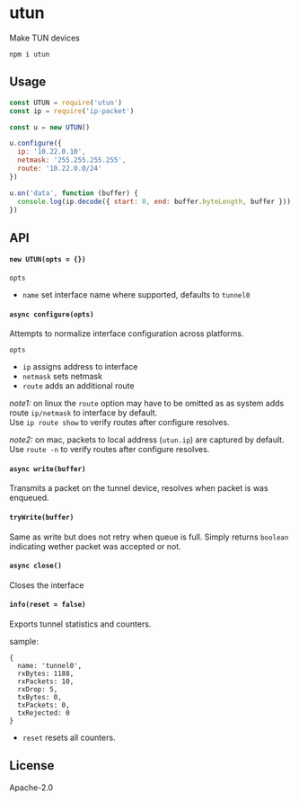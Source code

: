 # utun

Make TUN devices

```
npm i utun
```

## Usage

```js
const UTUN = require('utun')
const ip = require('ip-packet')

const u = new UTUN()

u.configure({
  ip: '10.22.0.10',
  netmask: '255.255.255.255',
  route: '10.22.0.0/24'
})

u.on('data', function (buffer) {
  console.log(ip.decode({ start: 0, end: buffer.byteLength, buffer }))
})

```

## API

#### `new UTUN(opts = {})`

`opts`
- `name` set interface name where supported, defaults to `tunnel0`

#### `async configure(opts)`
Attempts to normalize interface configuration across
platforms.

`opts`
- `ip` assigns address to interface
- `netmask` sets netmask
- `route` adds an additional route

_note1:_ on linux the `route` option may have to be omitted as
as system adds route `ip/netmask` to interface by default.\
Use `ip route show` to verify routes after configure resolves.

_note2:_ on mac, packets to local address (`utun.ip`) are captured by default.\
Use `route -n` to verify routes after configure resolves.

#### `async write(buffer)`

Transmits a packet on the tunnel device, resolves when packet is was enqueued.

#### `tryWrite(buffer)`

Same as write but does not retry when queue is full.
Simply returns `boolean` indicating wether packet was accepted or not.

#### `async close()`

Closes the interface

#### `info(reset = false)`

Exports tunnel statistics and counters.

sample:

```
{
  name: 'tunnel0',
  rxBytes: 1188,
  rxPackets: 10,
  rxDrop: 5,
  txBytes: 0,
  txPackets: 0,
  txRejected: 0
}
```

- `reset` resets all counters.

## License

Apache-2.0
